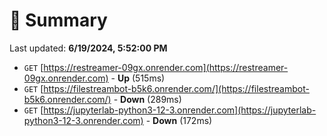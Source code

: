 # 📖 Summary
Last updated: **6/19/2024, 5:52:00 PM**

- `GET` [https://restreamer-09gx.onrender.com](https://restreamer-09gx.onrender.com) - **Up** (515ms)
- `GET` [https://filestreambot-b5k6.onrender.com/](https://filestreambot-b5k6.onrender.com/) - **Down** (289ms)
- `GET` [https://jupyterlab-python3-12-3.onrender.com](https://jupyterlab-python3-12-3.onrender.com) - **Down** (172ms)
